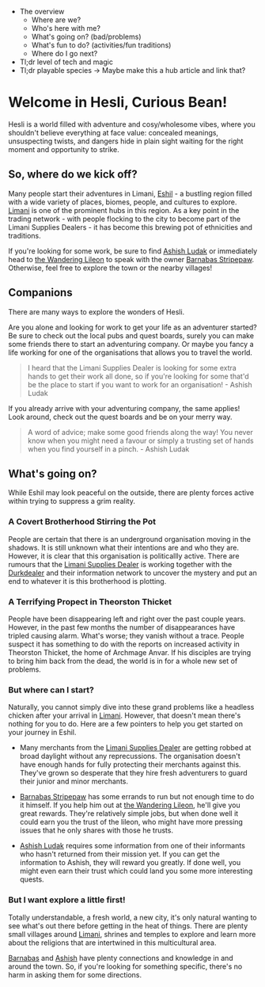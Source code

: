 - The overview
    - Where are we?
    - Who's here with me?
    - What's going on? (bad/problems)
    - What's fun to do? (activities/fun traditions)
    - Where do I go next?
- Tl;dr level of tech and magic
- Tl;dr playable species -> Maybe make this a hub article and link that?

# Welcome in Hesli, Curious Bean!
Hesli is a world filled with adventure and cosy/wholesome vibes, where you shouldn't believe everything at face value: concealed meanings, unsuspecting twists, and dangers hide in plain sight waiting for the right moment and opportunity to strike.

## So, where do we kick off?
Many people start their adventures in Limani, [Eshil](./regions/eshil.md) - a bustling region filled with a wide variety of places, biomes, people, and cultures to explore. [Limani](./regions/eshil/limani.md) is one of the prominent hubs in this region. As a key point in the trading network - with people flocking to the city to become part of the Limani Supplies Dealers - it has become this brewing pot of ethnicities and traditions.

If you're looking for some work, be sure to find [Ashish Ludak](./npcs/eshil/ashishLudak.md) or immediately head to [the Wandering Lileon](./regions/eshil/limani/wanderingLileon.md) to speak with the owner [Barnabas Stripepaw](./npcs/eshil/barnabasStripepaw.md). Otherwise, feel free to explore the town or the nearby villages!

## Companions
There are many ways to explore the wonders of Hesli.

Are you alone and looking for work to get your life as an adventurer started? Be sure to check out the local pubs and quest boards, surely you can make some friends there to start an adventuring company. Or maybe you fancy a life working for one of the organisations that allows you to travel the world.

> I heard that the Limani Supplies Dealer is looking for some extra hands to get their work all done, so if you're looking for some that'd be the place to start if you want to work for an organisation! - Ashish Ludak

If you already arrive with your adventuring company, the same applies! Look around, check out the quest boards and be on your merry way.

> A word of advice; make some good friends along the way! You never know when you might need a favour or simply a trusting set of hands when you find yourself in a pinch. - Ashish Ludak

## What's going on?
While Eshil may look peaceful on the outside, there are plenty forces active within trying to suppress a grim reality.

### A Covert Brotherhood Stirring the Pot
People are certain that there is an underground organisation moving in the shadows. It is still unknown what their intentions are and who they are. However, it is clear that this organisation is politicallly active. There are rumours that the [Limani Supplies Dealer]() is working together with the [Durkdealer]() and their information network to uncover the mystery and put an end to whatever it is this brotherhood is plotting.

### A Terrifying Propect in Theorston Thicket
People have been disappearing left and right over the past couple years. However, in the past few months the number of disappearances have tripled causing alarm. What's worse; they vanish without a trace. People suspect it has something to do with the reports on increased activity in Theorston Thicket, the home of Archmage Anvar. If his disciples are trying to bring him back from the dead, the world is in for a whole new set of problems.

### But where can I start?
Naturally, you cannot simply dive into these grand problems like a headless chicken after your arrival in [Limani](./regions/eshil/limani.md). However, that doesn't mean there's nothing for you to do. Here are a few pointers to help you get started on your journey in Eshil. 

- Many merchants from the [Limani Supplies Dealer]() are getting robbed at broad daylight without any reprecussions. The organisation doesn't have enough hands for fully protecting their merchants against this. They've grown so desperate that they hire fresh adventurers to guard their junior and minor merchants.

- [Barnabas Stripepaw](./npcs/eshil/barnabasStripepaw.md) has some errands to run but not enough time to do it himself. If you help him out at [the Wandering Lileon](./regions/eshil/limani/wanderingLileon.md), he'll give you great rewards. They're relatively simple jobs, but when done well it could earn you the trust of the lileon, who might have more pressing issues that he only shares with those he trusts.

- [Ashish Ludak](./npcs/eshil/ashishLudak.md) requires some information from one of their informants who hasn't returned from their mission yet. If you can get the information to Ashish, they will reward you greatly. If done well, you might even earn their trust which could land you some more interesting quests.

### But I want explore a little first!
Totally understandable, a fresh world, a new city, it's only natural wanting to see what's out there before getting in the heat of things. There are plenty small villages around [Limani](./regions/eshil/limani.md), shrines and temples to explore and learn more about the religions that are intertwined in this multicultural area.

[Barnabas](./npcs/eshil/barnabasStripepaw.md) and [Ashish](./npcs/eshil/ashishLudak.md) have plenty connections and knowledge in and around the town. So, if you're looking for something specific, there's no harm in asking them for some directions.
